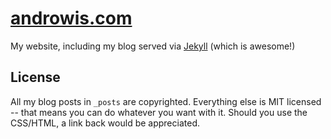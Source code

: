 # [androwis.com](http://androwis.com)

My website, including my blog served via [Jekyll](http://github.com/mojombo/jekyll) (which is awesome!)

## License

All my blog posts in `_posts` are copyrighted. Everything else is MIT licensed -- that means you can do whatever you want with it. Should you use the CSS/HTML, a link back would be appreciated.
